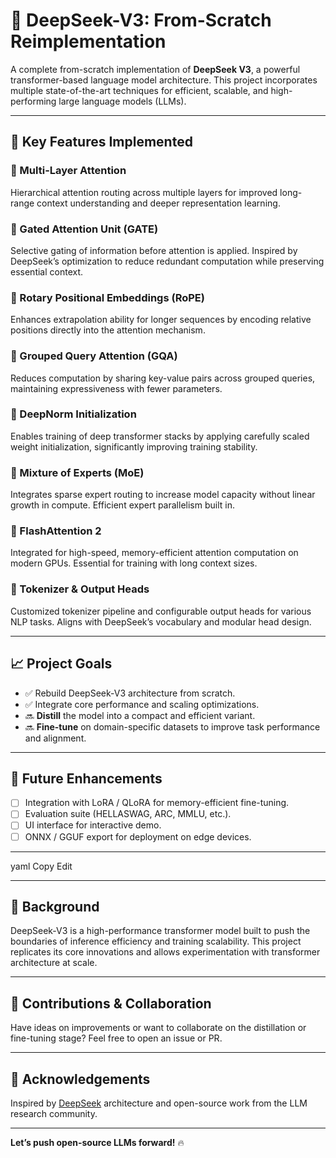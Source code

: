 # 🧠 DeepSeek-V3: From-Scratch Reimplementation

A complete from-scratch implementation of **DeepSeek V3**, a powerful transformer-based language model architecture. This project incorporates multiple state-of-the-art techniques for efficient, scalable, and high-performing large language models (LLMs).

---

## 🚀 Key Features Implemented

### 🔹 Multi-Layer Attention  
Hierarchical attention routing across multiple layers for improved long-range context understanding and deeper representation learning.

### 🔹 Gated Attention Unit (GATE)  
Selective gating of information before attention is applied. Inspired by DeepSeek’s optimization to reduce redundant computation while preserving essential context.

### 🔹 Rotary Positional Embeddings (RoPE)  
Enhances extrapolation ability for longer sequences by encoding relative positions directly into the attention mechanism.

### 🔹 Grouped Query Attention (GQA)  
Reduces computation by sharing key-value pairs across grouped queries, maintaining expressiveness with fewer parameters.

### 🔹 DeepNorm Initialization  
Enables training of deep transformer stacks by applying carefully scaled weight initialization, significantly improving training stability.

### 🔹 Mixture of Experts (MoE)  
Integrates sparse expert routing to increase model capacity without linear growth in compute. Efficient expert parallelism built in.

### 🔹 FlashAttention 2  
Integrated for high-speed, memory-efficient attention computation on modern GPUs. Essential for training with long context sizes.

### 🔹 Tokenizer & Output Heads  
Customized tokenizer pipeline and configurable output heads for various NLP tasks. Aligns with DeepSeek’s vocabulary and modular head design.

---

## 📈 Project Goals

- ✅ Rebuild DeepSeek-V3 architecture from scratch.
- ✅ Integrate core performance and scaling optimizations.
- 🔜 **Distill** the model into a compact and efficient variant.
- 🔜 **Fine-tune** on domain-specific datasets to improve task performance and alignment.

---

## 🧪 Future Enhancements

- [ ] Integration with LoRA / QLoRA for memory-efficient fine-tuning.
- [ ] Evaluation suite (HELLASWAG, ARC, MMLU, etc.).
- [ ] UI interface for interactive demo.
- [ ] ONNX / GGUF export for deployment on edge devices.

---



yaml
Copy
Edit

---

## 🧠 Background

DeepSeek-V3 is a high-performance transformer model built to push the boundaries of inference efficiency and training scalability. This project replicates its core innovations and allows experimentation with transformer architecture at scale.

---

## 🤝 Contributions & Collaboration

Have ideas on improvements or want to collaborate on the distillation or fine-tuning stage? Feel free to open an issue or PR.

---


## 📢 Acknowledgements

Inspired by [DeepSeek](https://github.com/deepseek-ai) architecture and open-source work from the LLM research community.

---

**Let’s push open-source LLMs forward!** 🔥
